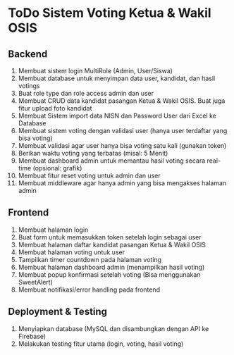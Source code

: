 # ToDo Sistem Voting Ketua & Wakil OSIS

## Backend
1. Membuat sistem login MultiRole (Admin, User/Siswa)
2. Membuat database untuk menyimpan data user, kandidat, dan hasil votings
3. Buat role type dan role access admin dan user
4. Membuat CRUD data kandidat pasangan Ketua & Wakil OSIS. Buat juga fitur upload foto kandidat
5. Membuat Sistem import data NISN dan Password User dari Excel ke Database
6. Membuat sistem voting dengan validasi user (hanya user terdaftar yang bisa voting)
7. Membuat validasi agar user hanya bisa voting satu kali (gunakan token)
8. Berikan waktu voting yang terbatas (misal: 5 Menit)
9. Membuat dashboard admin untuk memantau hasil voting secara real-time (opsional: grafik)
10. Membuat fitur reset voting untuk admin dan user
11. Membuat middleware agar hanya admin yang bisa mengakses halaman admin

## Frontend
1. Membuat halaman login
2. Buat form untuk memasukkan token setelah login sebagai user
3. Membuat halaman daftar kandidat pasangan Ketua & Wakil OSIS
4. Membuat halaman voting untuk user
5. Tampilkan timer countdown pada halaman voting
6. Membuat halaman dashboard admin (menampilkan hasil voting)
7. Membuat popup konfirmasi setelah voting (Bisa menggunakan SweetAlert)
8. Membuat notifikasi/error handling pada frontend

## Deployment & Testing
1. Menyiapkan database (MySQL dan disambungkan dengan API ke Firebase)
2. Melakukan testing fitur utama (login, voting, hasil voting)